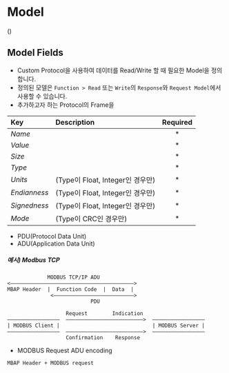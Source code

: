 # Model
(<span class="construction"/>)

## Model Fields
- Custom Protocol을 사용하여 데이터를 Read/Write 할 때 필요한 Model을 정의합니다.
- 정의된 모델은 `Function > Read` 또는 `Write`의 `Response`와 `Request Model`에서 사용할 수 있습니다.
- 추가하고자 하는 Protocol의 Frame을 

| Key | Description | Required |
| :- | :- | :-: |
| _Name_ |  | * |
| _Value_ |  | * |
| _Size_ |  | * |
| _Type_ |  | * |
| _Units_ | (Type이 Float, Integer인 경우만) | * |
| _Endianness_ | (Type이 Float, Integer인 경우만) | * |
| _Signedness_ | (Type이 Float, Integer인 경우만) | * |
| _Mode_ | (Type이 CRC인 경우만) | * |

 <!-- MBAP Header description Fields  -->


- PDU(Protocol Data Unit)
- ADU(Application Data Unit)

##### 예시) Modbus TCP

```
             MODBUS TCP/IP ADU
<――――――――――――――――――――――――――――――――――――――――>
MBAP Header  |  Function Code  |  Data  |
              <――――――――――――――――――――――――――>
                           PDU
```


```
                   Request        Indication
―――――――――――――――――  ―――――――――――――――――――――――――>  ―――――――――――――――――
| MODBUS Client |                              | MODBUS Server | 
―――――――――――――――――  ―――――――――――――――――――――――――>  ―――――――――――――――――
                   Confirmation    Response
```


- MODBUS Request ADU encoding
```
MBAP Header + MODBUS request
```